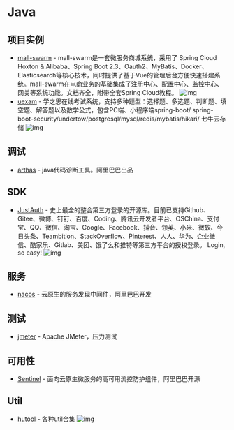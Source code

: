# Java

## 项目实例

- [mall-swarm](https://github.com/macrozheng/mall-swarm) - mall-swarm是一套微服务商城系统，采用了 Spring Cloud Hoxton &amp; Alibaba、Spring Boot 2.3、Oauth2、MyBatis、Docker、Elasticsearch等核心技术，同时提供了基于Vue的管理后台方便快速搭建系统。mall-swarm在电商业务的基础集成了注册中心、配置中心、监控中心、网关等系统功能。文档齐全，附带全套Spring Cloud教程。 ![img](https://img.shields.io/github/stars/macrozheng/mall-swarm)
- [uexam](https://github.com/alvis-u/uexam) - 学之思在线考试系统，支持多种题型：选择题、多选题、判断题、填空题、解答题以及数学公式，包含PC端、小程序端spring-boot/
spring-boot-security/undertow/postgresql/mysql/redis/mybatis/hikari/
七牛云存储 ![img](https://img.shields.io/github/stars/alvis-u/uexam)

## 调试

- [arthas](https://github.com/alibaba/arthas) - java代码诊断工具。阿里巴巴出品


## SDK

- [JustAuth](https://github.com/justauth/JustAuth) -  史上最全的整合第三方登录的开源库。目前已支持Github、Gitee、微博、钉钉、百度、Coding、腾讯云开发者平台、OSChina、支付宝、QQ、微信、淘宝、Google、Facebook、抖音、领英、小米、微软、今日头条、Teambition、StackOverflow、Pinterest、人人、华为、企业微信、酷家乐、Gitlab、美团、饿了么和推特等第三方平台的授权登录。 Login, so easy! ![img](https://img.shields.io/github/stars/justauth/JustAuth)

## 服务

- [nacos](https://github.com/alibaba/nacos) - 云原生的服务发现中间件，阿里巴巴开发

## 测试

- [jmeter](https://github.com/apache/jmeter) - Apache JMeter，压力测试

## 可用性

- [Sentinel](https://github.com/alibaba/Sentinel) - 面向云原生微服务的高可用流控防护组件，阿里巴巴开源

## Util

- [hutool](https://github.com/looly/hutool) - 各种util合集 ![img](https://img.shields.io/github/stars/looly/hutool)